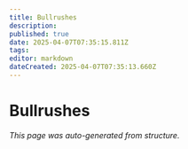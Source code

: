 ```yaml
---
title: Bullrushes
description: 
published: true
date: 2025-04-07T07:35:15.811Z
tags: 
editor: markdown
dateCreated: 2025-04-07T07:35:13.660Z
---
```


# Bullrushes

*This page was auto-generated from structure.*